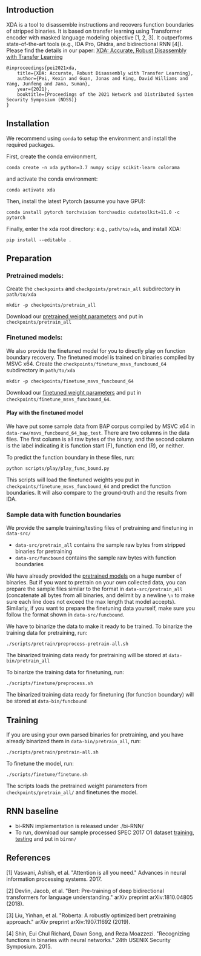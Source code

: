 ## Introduction

XDA is a tool to disassemble instructions and recovers function boundaries of stripped binaries. It is based on transfer learning using Transformer encoder with masked language modeling objective [1, 2, 3]. It outperforms state-of-the-art tools (e.g., IDA Pro, Ghidra, and bidirectional RNN [4]). Please find the details in our paper: [XDA: Accurate, Robust Disassembly with Transfer Learning](https://arxiv.org/abs/2010.00770)


```
@inproceedings{pei2021xda,
    title={XDA: Accurate, Robust Disassembly with Transfer Learning},
    author={Pei, Kexin and Guan, Jonas and King, David Williams and Yang, Junfeng and Jana, Suman},
    year={2021},
    booktitle={Proceedings of the 2021 Network and Distributed System Security Symposium (NDSS)}
}
```


## Installation
We recommend using `conda` to setup the environment and install the required packages.

First, create the conda environment,

`conda create -n xda python=3.7 numpy scipy scikit-learn colorama`

and activate the conda environment:

`conda activate xda`

Then, install the latest Pytorch (assume you have GPU):

`conda install pytorch torchvision torchaudio cudatoolkit=11.0 -c pytorch`

Finally, enter the xda root directory: e.g., `path/to/xda`, and install XDA:

`pip install --editable .`

## Preparation

### Pretrained models:

Create the `checkpoints` and `checkpoints/pretrain_all` subdirectory in `path/to/xda`

`mkdir -p checkpoints/pretrain_all`

Download our [pretrained weight parameters](https://drive.google.com/file/d/1k1en42j749BEtr5-AFEjC9cvFy9Y5zDI/view?usp=sharing) and put in `checkpoints/pretrain_all`

### Finetuned models:

We also provide the finetuned model for you to directly play on function boundary recovery. The finetuned model is trained on binaries compiled by MSVC x64. Create the `checkpoints/finetune_msvs_funcbound_64` subdirectory in `path/to/xda`

`mkdir -p checkpoints/finetune_msvs_funcbound_64`

Download our [finetuned weight parameters](https://drive.google.com/file/d/1103Hq2ZShlF-4qRPudtjDru5fBqAckds/view?usp=sharing) and put in `checkpoints/finetune_msvs_funcbound_64`. 

#### Play with the finetuned model
We have put some sample data from BAP corpus compiled by MSVC x64 in `data-raw/msvs_funcbound_64_bap_test`. There are two columns in the data files. The first column is all raw bytes of the binary, and the second column is the label indicating it is function start (F), function end (R), or neither.

To predict the function boundary in these files, run:

`python scripts/play/play_func_bound.py`

This scripts will load the finetuned weights you put in `checkpoints/finetune_msvs_funcbound_64` and predict the function boundaries. It will also compare to the ground-truth and the results from IDA.


### Sample data with function boundaries

We provide the sample training/testing files of pretraining and finetuning in `data-src/`

- `data-src/pretrain_all` contains the sample raw bytes from stripped binaries for pretraining
- `data-src/funcbound` contains the sample raw bytes with function boundaries


We have already provided the [pretrained models](https://drive.google.com/file/d/18LMUt6xJGTrSJ4HoaXBUYt2le3YNGcOu/view?usp=sharing) on a huge number of binaries. But if you want to pretrain on your own collected data, you can prepare the sample files similar to the format in `data-src/pretrain_all` (concatenate all bytes from all binaries, and delimit by a newline `\n` to make sure each line does not exceed the max length that model accepts). 
Similarly, if you want to prepare the finetuning data yourself, make sure you follow the format shown in `data-src/funcbound`.

We have to binarize the data to make it ready to be trained. To binarize the training data for pretraining, run:

`./scripts/pretrain/preprocess-pretrain-all.sh`

The binarized training data ready for pretraining will be stored at `data-bin/pretrain_all`

To binarize the training data for finetuning, run:

`./scripts/finetune/preprocess.sh`

The binarized training data ready for finetuning (for function boundary) will be stored at `data-bin/funcbound`

## Training

If you are using your own parsed binaries for pretraining, and you have already binarized them in `data-bin/pretrain_all`, run:

`./scripts/pretrain/pretrain-all.sh`

To finetune the model, run:

`./scripts/finetune/finetune.sh`

The scripts loads the pretrained weight parameters from `checkpoints/pretrain_all/` and finetunes the model.

## RNN baseline
- bi-RNN implementation is released under ./bi-RNN/
- To run, download our sample processed SPEC 2017 O1 dataset [training](https://drive.google.com/file/d/1me1b5sbZM8nncVWevwf7v2jEEYNF_jm_/view?usp=sharing), [testing](https://drive.google.com/file/d/1FD_9pXMiDJ61mmmeaQse4xobM8RAzPZN/view?usp=sharing) and put in `birnn/`

## References
[1] Vaswani, Ashish, et al. "Attention is all you need." Advances in neural information processing systems. 2017.

[2] Devlin, Jacob, et al. "Bert: Pre-training of deep bidirectional transformers for language understanding." arXiv preprint arXiv:1810.04805 (2018).

[3] Liu, Yinhan, et al. "Roberta: A robustly optimized bert pretraining approach." arXiv preprint arXiv:1907.11692 (2019).

[4] Shin, Eui Chul Richard, Dawn Song, and Reza Moazzezi. "Recognizing functions in binaries with neural networks." 24th USENIX Security Symposium. 2015.

